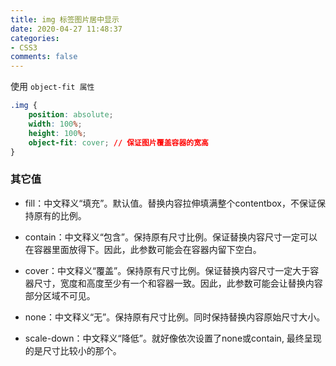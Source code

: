 ```yaml
---
title: img 标签图片居中显示
date: 2020-04-27 11:48:37
categories:
- CSS3
comments: false
---
```

使用 `object-fit 属性`

```css
.img {
    position: absolute;
    width: 100%;
    height: 100%;
    object-fit: cover; // 保证图片覆盖容器的宽高
}
```

<!-- more -->

### 其它值

- fill：中文释义“填充”。默认值。替换内容拉伸填满整个contentbox，不保证保持原有的比例。

- contain：中文释义“包含”。保持原有尺寸比例。保证替换内容尺寸一定可以在容器里面放得下。因此，此参数可能会在容器内留下空白。

- cover：中文释义“覆盖”。保持原有尺寸比例。保证替换内容尺寸一定大于容器尺寸，宽度和高度至少有一个和容器一致。因此，此参数可能会让替换内容部分区域不可见。

- none：中文释义“无”。保持原有尺寸比例。同时保持替换内容原始尺寸大小。

- scale-down：中文释义“降低”。就好像依次设置了none或contain, 最终呈现的是尺寸比较小的那个。